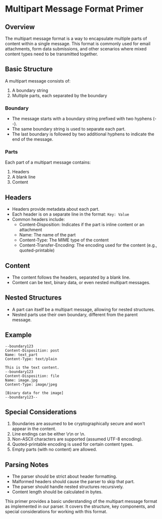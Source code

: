 # Multipart Message Format Primer

## Overview

The multipart message format is a way to encapsulate multiple parts of content within a single message. This format is commonly used for email attachments, form data submissions, and other scenarios where mixed content types need to be transmitted together.

## Basic Structure

A multipart message consists of:

1. A boundary string
2. Multiple parts, each separated by the boundary

### Boundary

- The message starts with a boundary string prefixed with two hyphens (--).
- The same boundary string is used to separate each part.
- The last boundary is followed by two additional hyphens to indicate the end of the message.

### Parts

Each part of a multipart message contains:

1. Headers
2. A blank line
3. Content

## Headers

- Headers provide metadata about each part.
- Each header is on a separate line in the format: `Key: Value`
- Common headers include:
  - Content-Disposition: Indicates if the part is inline content or an attachment
  - Name: The name of the part
  - Content-Type: The MIME type of the content
  - Content-Transfer-Encoding: The encoding used for the content (e.g., quoted-printable)

## Content

- The content follows the headers, separated by a blank line.
- Content can be text, binary data, or even nested multipart messages.

## Nested Structures

- A part can itself be a multipart message, allowing for nested structures.
- Nested parts use their own boundary, different from the parent message.

## Example

```
--boundary123
Content-Disposition: post
Name: text_part
Content-Type: text/plain

This is the text content.
--boundary123
Content-Disposition: file
Name: image.jpg
Content-Type: image/jpeg

[Binary data for the image]
--boundary123--
```

## Special Considerations

1. Boundaries are assumed to be cryptographically secure and won't appear in the content.
2. Line endings can be either \r\n or \n.
3. Non-ASCII characters are supported (assumed UTF-8 encoding).
4. Quoted-printable encoding is used for certain content types.
5. Empty parts (with no content) are allowed.

## Parsing Notes

- The parser should be strict about header formatting.
- Malformed headers should cause the parser to skip that part.
- The parser should handle nested structures recursively.
- Content length should be calculated in bytes.

This primer provides a basic understanding of the multipart message format as implemented in our parser. It covers the structure, key components, and special considerations for working with this format.

